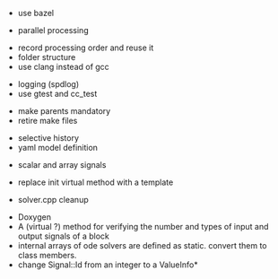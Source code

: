 
* use bazel
- parallel processing
* record processing order and reuse it
* folder structure
* use clang instead of gcc
- logging (spdlog)
- use gtest and cc_test
* make parents mandatory
* retire make files
- selective history
- yaml model definition
* scalar and array signals
- replace init virtual method with a template
* solver.cpp cleanup
- Doxygen
- A (virtual ?) method for verifying the number and types of input and output signals of a block
- internal arrays of ode solvers are defined as static. convert them to class members.
- change Signal::Id from an integer to a ValueInfo*
